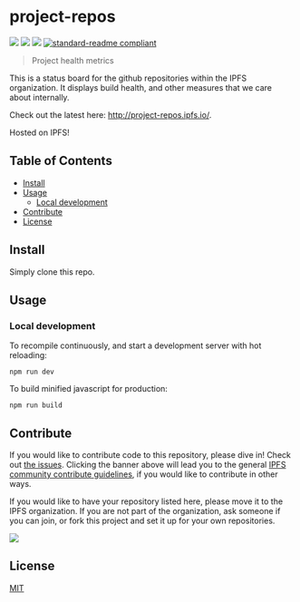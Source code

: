 # project-repos

[![](https://img.shields.io/badge/made%20by-Protocol%20Labs-blue.svg?style=flat-square)](http://ipn.io)
[![](https://img.shields.io/badge/project-IPFS-blue.svg?style=flat-square)](http://ipfs.io/)
[![](https://img.shields.io/badge/freenode-%23ipfs-blue.svg?style=flat-square)](http://webchat.freenode.net/?channels=%23ipfs)
[![standard-readme compliant](https://img.shields.io/badge/standard--readme-OK-green.svg?style=flat-square)](https://github.com/RichardLitt/standard-readme)

> Project health metrics

This is a status board for the github repositories within the IPFS organization.
It displays build health, and other measures that we care about internally.

Check out the latest here: <http://project-repos.ipfs.io/>.

Hosted on IPFS!

## Table of Contents

- [Install](#install)
- [Usage](#usage)
  - [Local development](#local-development)
- [Contribute](#contribute)
- [License](#license)

## Install

Simply clone this repo.

## Usage

### Local development

To recompile continuously, and start a development server with hot reloading:

    npm run dev

To build minified javascript for production:

    npm run build

## Contribute

If you would like to contribute code to this repository, please dive in! Check out [the issues](//github.com/ipfs/project-repos/issues). Clicking the banner above will lead you to the general [IPFS community contribute guidelines](https://github.com/ipfs/community/blob/master/contributing.md), if you would like to contribute in other ways.

If you would like to have your repository listed here, please move it to the IPFS organization. If you are not part of the organization, ask someone if you can join, or fork this project and set it up for your own repositories.

[![](https://cdn.rawgit.com/jbenet/contribute-ipfs-gif/master/img/contribute.gif)](https://github.com/ipfs/community/blob/master/contributing.md)

## License

[MIT](LICENSE)
